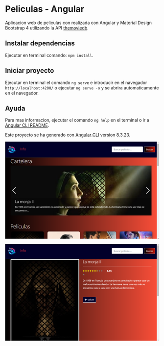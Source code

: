 # Peliculas - Angular
Aplicacion web de peliculas con realizada con Angular y Material Design Bootstrap 4 utilizando la API [themoviedb](https://www.themoviedb.org).

## Instalar dependencias
Ejecutar en terminal comando: `npm install`.

## Iniciar proyecto
Ejecutar en terminal el comando `ng serve` e introducir en el navegador `http://localhost:4200/` o ejecutar `ng serve -o` y se abrira automaticamente en el navegador.

## Ayuda
Para mas informacion, ejecutar el comando `ng help` en el terminal o ir a [Angular CLI README](https://github.com/angular/angular-cli/blob/master/README.md).

Este proyecto se ha generado con [Angular CLI](https://github.com/angular/angular-cli) version 8.3.23.

![Vista de la aplicación](https://github.com/Felipe0206/Aplicacion-peliculas/blob/0aeb0ca365a03a42d8969468996f3c85e94445c6/src/assets/vista.png)

![Vista de la aplicación](https://github.com/Felipe0206/Aplicacion-peliculas/blob/0aeb0ca365a03a42d8969468996f3c85e94445c6/src/assets/vista-1.png)

